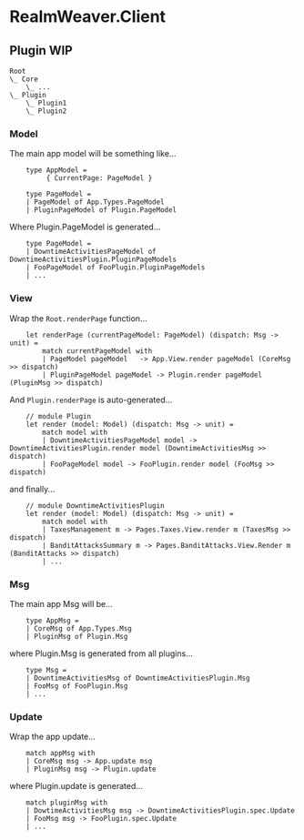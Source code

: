 # RealmWeaver.Client

## Plugin WIP

```
Root
\_ Core
    \_ ...
\_ Plugin
    \_ Plugin1
    \_ Plugin2
```

### Model

The main app model will be something like...

```f#
    type AppModel =
         { CurrentPage: PageModel }

    type PageModel =
    | PageModel of App.Types.PageModel
    | PluginPageModel of Plugin.PageModel
```

Where Plugin.PageModel is generated...

```f#
    type PageModel =
    | DowntimeActivitiesPageModel of DowntimeActivitiesPlugin.PluginPageModels
    | FooPageModel of FooPlugin.PluginPageModels
    | ...
```

### View

Wrap the `Root.renderPage` function...

```f#
    let renderPage (currentPageModel: PageModel) (dispatch: Msg -> unit) =
        match currentPageModel with
        | PageModel pageModel   -> App.View.render pageModel (CoreMsg >> dispatch)
        | PluginPageModel pageModel -> Plugin.render pageModel (PluginMsg >> dispatch)
```

And `Plugin.renderPage` is auto-generated...

```f#
    // module Plugin
    let render (model: Model) (dispatch: Msg -> unit) =
        match model with
        | DowntimeActivitiesPageModel model -> DowntimeActivitiesPlugin.render model (DowntimeActivitiesMsg >> dispatch)
        | FooPageModel model -> FooPlugin.render model (FooMsg >> dispatch)
```

and finally...

```f#
    // module DowntimeActivitiesPlugin
    let render (model: Model) (dispatch: Msg -> unit) =
        match model with
        | TaxesManagement m -> Pages.Taxes.View.render m (TaxesMsg >> dispatch)
        | BanditAttacksSummary m -> Pages.BanditAttacks.View.Render m (BanditAttacks >> dispatch)
        | ...
```

### Msg

The main app Msg will be...

```f#
    type AppMsg =
    | CoreMsg of App.Types.Msg
    | PluginMsg of Plugin.Msg
```

where Plugin.Msg is generated from all plugins...

```f#
    type Msg =
    | DowntimeActivitiesMsg of DowntimeActivitiesPlugin.Msg
    | FooMsg of FooPlugin.Msg
    | ...
```

### Update

Wrap the app update...

```f#
    match appMsg with
    | CoreMsg msg -> App.update msg
    | PluginMsg msg -> Plugin.update
```

where Plugin.update is generated...

```f#
    match pluginMsg with
    | DowtimeActivitiesMsg msg -> DowntimeActivitiesPlugin.spec.Update
    | FooMsg msg -> FooPlugin.spec.Update
    | ...
```